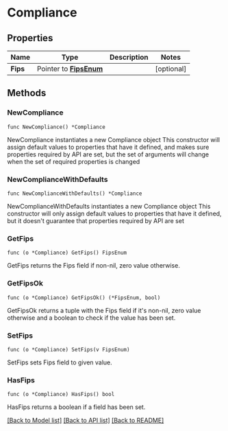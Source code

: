 # Compliance

## Properties

Name | Type | Description | Notes
------------ | ------------- | ------------- | -------------
**Fips** | Pointer to [**FipsEnum**](FipsEnum.md) |  | [optional] 

## Methods

### NewCompliance

`func NewCompliance() *Compliance`

NewCompliance instantiates a new Compliance object
This constructor will assign default values to properties that have it defined,
and makes sure properties required by API are set, but the set of arguments
will change when the set of required properties is changed

### NewComplianceWithDefaults

`func NewComplianceWithDefaults() *Compliance`

NewComplianceWithDefaults instantiates a new Compliance object
This constructor will only assign default values to properties that have it defined,
but it doesn't guarantee that properties required by API are set

### GetFips

`func (o *Compliance) GetFips() FipsEnum`

GetFips returns the Fips field if non-nil, zero value otherwise.

### GetFipsOk

`func (o *Compliance) GetFipsOk() (*FipsEnum, bool)`

GetFipsOk returns a tuple with the Fips field if it's non-nil, zero value otherwise
and a boolean to check if the value has been set.

### SetFips

`func (o *Compliance) SetFips(v FipsEnum)`

SetFips sets Fips field to given value.

### HasFips

`func (o *Compliance) HasFips() bool`

HasFips returns a boolean if a field has been set.


[[Back to Model list]](../README.md#documentation-for-models) [[Back to API list]](../README.md#documentation-for-api-endpoints) [[Back to README]](../README.md)


